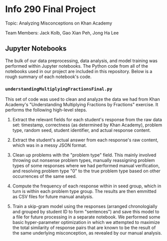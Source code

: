 # Info 290 Final Project

Topic: Analyzing Misconceptions on Khan Academy

Team Members: Jack Kolb, Gao Xian Peh, Jong Ha Lee

## Jupyter Notebooks

The bulk of our data preprocessing, data analysis, and model training was performed within Jupyter notebooks. The Python code from all of the notebooks used in our project are included in this repository. Below is a rough summary of each notebook's code.

### `understandingMultiplyingFractionsFinal.py`
This set of code was used to clean and analyze the data we had from Khan Academy's "Understanding Multiplying Fractions by Fractions" exercise. It performs the following high-level steps.

1. Extract the relevant fields for each student's response from the raw data set: timestamp, correctness (as determined by Khan Academy), problem type, random seed, student identifier, and actual response content.

2. Extract the student's actual answer from each response's raw content, which was in a messy JSON format.

3. Clean up problems with the "problem type" field. This mainly involved throwing out nonsense problem types, manually reassigning problem types of some responses where we had performed manual verification, and resolving problem type "0" to the true problem type based on other occurrences of the same seed.

4. Compute the frequency of each response within in seed group, which in turn is within each problem type group. The results are then emmitted as CSV files for future manual analysis.

5. Train a skip-gram model using the responses (arranged chronologially and grouped by student ID to form "sentences") and save this model to a file for future processing in a separate notebook. We performed some basic hyper-parameter optimization in which we attempted to maximize the total similarity of response pairs that are known to be the result of the same underlying misconception, as revealed by our manual analysis.
